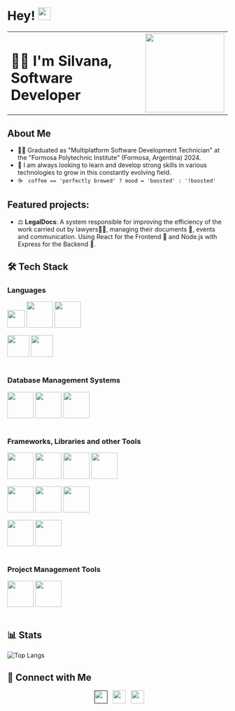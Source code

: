 # Hey! <img src="https://github.com/piyushP7pravin/piyushP7pravin/blob/master/Hi.gif" width="29px">

<table>
<tr>
<td>
  <h1> 👩‍💻 I'm Silvana, Software Developer </h1>
</td>
<td>
  <img height="180" src="https://i.pinimg.com/originals/52/25/22/522522b4ef8de61225ad8bb0df48451b.jpg">
</td>
</tr>
</table>


## About Me

- 👩‍🎓 Graduated as "Multiplatform Software Development Technician" at the "Formosa Polytechnic Institute" (Formosa, Argentina) 2024.
- 🌱 I am always looking to learn and develop strong skills in various technologies to grow in this constantly evolving field.
- ☕ &nbsp; `coffee == 'perfectly brewed' ? mood = 'boosted' : '!boosted'`

## Featured projects:
- ⚖️ **LegalDocs**: A system responsible for improving the efficiency of the work carried out by lawyers👨‍⚖️, managing their documents 🧾, events and communication. Using React for the Frontend 💙 and Node.js with Express for the Backend 💚.


## 🛠 Tech Stack

<h3>Languages</h3>
<code><a href="https://developer.mozilla.org/es/docs/Web/JavaScript" target="_blank"><img height="40" src="https://www.vectorlogo.zone/logos/javascript/javascript-horizontal.svg"></a></code>
<code><a href="https://www.typescriptlang.org/" target="_blank"><img height="60" src="https://www.vectorlogo.zone/logos/typescriptlang/typescriptlang-ar21.svg"></a></code>
<code><a href="https://www.python.org/" target="_blank"><img height="60" src="https://www.vectorlogo.zone/logos/python/python-ar21.svg"></a></code>

<code><a href="https://developer.mozilla.org/es/docs/Web/HTML" target="_blank"><img height="50" src="https://www.vectorlogo.zone/logos/w3_html5/w3_html5-ar21.svg"></a></code>
<code><a href="https://developer.mozilla.org/es/docs/Web/CSS" target="_blank"><img height="50" src="https://www.vectorlogo.zone/logos/w3_css/w3_css-ar21.svg"></a></code>
<br>
<br>

<h3>Database Management Systems</h3>
<code><a href="https://www.mongodb.com/" target="_blank"><img height="60" src="https://www.vectorlogo.zone/logos/mongodb/mongodb-ar21.svg"></a></code>
<code><a href="https://www.mysql.com/" target="_blank"><img height="60" src="https://www.vectorlogo.zone/logos/mysql/mysql-ar21.svg"></a></code>
<code><a href="https://www.postgresql.org/" target="_blank"><img height="60" src="https://www.vectorlogo.zone/logos/postgresql/postgresql-ar21.svg"></a></code>
<br>
<br>

<h3>Frameworks, Libraries and other Tools</h3>
<code><a href="https://es.react.dev/" target="_blank"><img height="60" src="https://www.vectorlogo.zone/logos/reactjs/reactjs-ar21.svg"></a></code>
<code><a href="https://getbootstrap.com/" target="_blank"><img height="60" src="https://www.vectorlogo.zone/logos/getbootstrap/getbootstrap-ar21.svg"></a></code>
<code><a href="https://nodejs.org/en" target="_blank"><img height="60" src="https://www.vectorlogo.zone/logos/nodejs/nodejs-ar21.svg"></a></code>
<code><a href="https://expressjs.com" target="_blank"><img height="60" src="https://www.vectorlogo.zone/logos/expressjs/expressjs-ar21.svg"></a></code>

<code><a href="https://www.docker.com/" target="_blank"><img height="60" src="https://www.vectorlogo.zone/logos/docker/docker-ar21.svg"></a></code>
<code><a href="https://www.tensorflow.org/" target="_blank"><img height="60" src="https://www.vectorlogo.zone/logos/tensorflow/tensorflow-ar21.svg"></a></code>
<code><a href="https://jupyter.org/" target="_blank"><img height="60" src="https://www.vectorlogo.zone/logos/jupyter/jupyter-ar21.svg"></a></code>

<code><a href="https://git-scm.com/" target="_blank"><img height="60" src="https://www.vectorlogo.zone/logos/git-scm/git-scm-ar21.svg"></a></code>
<code><a href="https://github.com/" target="_blank"><img height="60" src="https://www.vectorlogo.zone/logos/github/github-ar21.svg"></a></code>
<br>
<br>

<h3>Project Management Tools</h3>
<code><img height="60" src="https://www.vectorlogo.zone/logos/atlassian_jira/atlassian_jira-ar21.svg"></code>
<code><img height="60" src="https://www.vectorlogo.zone/logos/trello/trello-ar21.svg"></code>
<br>
<br>

<h2>📊 Stats</h2>


![Top Langs](https://github-readme-stats.vercel.app/api/top-langs/?username=silfarias&layout=compact)


## 🤝 Connect with Me

<p align="center">
&nbsp; <a href="" target="_blank"><img height="30" src="https://www.vectorlogo.zone/logos/gmail/gmail-tile.svg"></a>
&nbsp; <a href="https://www.linkedin.com/in/silvana-farias-103a54298/" target="_blank"><img height="30" src="https://www.vectorlogo.zone/logos/linkedin/linkedin-tile.svg"></a>
&nbsp; <a href="https://www.threads.net/@sil.farias_" target="_blank"><img height="30" src="https://raw.githubusercontent.com/edent/SuperTinyIcons/d190e37443ed7a09f39017cbf06d1b6be82d06e1/images/svg/threads.svg"></a>

</p>





